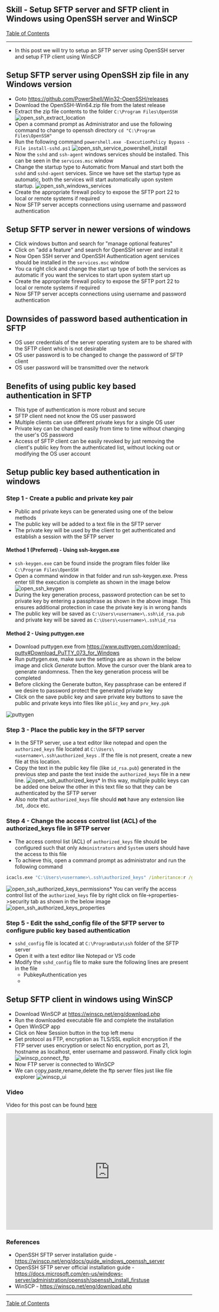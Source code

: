 ## Skill - Setup SFTP server and SFTP client in Windows using OpenSSH server and WinSCP

[Table of Contents](https://nagasudhir.blogspot.com/2020/04/taming-python-table-of-contents.html)

<hr/>

* In this post we will try to setup an SFTP server using OpenSSH server and setup FTP client using WinSCP

## Setup SFTP server using OpenSSH zip file in any Windows version 
* Goto https://github.com/PowerShell/Win32-OpenSSH/releases
* Download the OpenSSH-Win64.zip file from the latest release
* Extract the zip file contents to the folder `C:\Program Files\OpenSSH`
![open_ssh_extract_location](https://github.com/nagasudhirpulla/taming_python/raw/master/blog/skills/assets/img/open_ssh_extract_location.png)
* Open a command prompt as Administrator and use the following command to change to openssh directory 
`cd "C:\Program Files\OpenSSH"`
* Run  the following command
`powershell.exe -ExecutionPolicy Bypass -File install-sshd.ps1`
![open_ssh_service_powershell_install](https://github.com/nagasudhirpulla/taming_python/raw/master/blog/skills/assets/img/open_ssh_service_powershell_install.PNG)
* Now the `sshd` and `ssh-agent` windows services should be installed. This can be seen in the `services.msc` window
* Change the startup type to Automatic from Manual and start both the `sshd` and `sshd-agent` services. Since we have set the startup type as automatic, both the services will start automatically upon system startup.
![open_ssh_windows_services](https://github.com/nagasudhirpulla/taming_python/raw/master/blog/skills/assets/img/open_ssh_windows_services.png)
* Create the appropriate firewall policy to expose the SFTP port 22 to local or remote systems if required
* Now SFTP server accepts connections using username and password authentication

## Setup SFTP server in newer versions of windows
* Click windows button and search for "manage optional features"
* Click on "add a feature" and search for OpenSSH server and install it
* Now Open SSH server and OpenSSH Authentication agent services should be installed in the `services.msc` window
* You ca right click and change the start up type of both the services as automatic if you want the services to start upon system start up
* Create the appropriate firewall policy to expose the SFTP port 22 to local or remote systems if required
* Now SFTP server accepts connections using username and password authentication

## Downsides of password based authentication in SFTP
* OS user credentials of the server operating system are to be shared with the SFTP client which is not desirable
* OS user password is to be changed to change the password of SFTP client
* OS user password will be transmitted over the network

## Benefits of using public key based authentication in SFTP
* This type of authentication is more robust and secure
* SFTP client need not know the OS user password
* Multiple clients can use different private keys for a single OS user
* Private key can be changed easily from time to time without changing the user's OS password
* Access of SFTP client can be easily revoked by just removing the client's public key from the authenticated list, without locking out or modifying the OS user account

## Setup public key based authentication in windows
### Step 1 - Create a public and private key pair
* Public and private keys can be generated using one of the below methods
* The public key will be added to a text file in the SFTP server
* The private key will be used by the client to get authenticated and establish a session with the SFTP server  
#### Method 1 (Preferred) - Using ssh-keygen.exe
* `ssh-keygen.exe` can be found inside the program files folder like  `C:\Program Files\OpenSSH`
* Open a command window in that folder and run ssh-keygen.exe. Press enter till the execution is complete as shown in the image below
![open_ssh_keygen](https://github.com/nagasudhirpulla/taming_python/raw/master/blog/skills/assets/img/open_ssh_keygen.png)
* During the key generation process, password protection can be set to private key by entering a passphrase as shown in the above image. This ensures additional protection in case the private key is in wrong hands
* The public key will be saved as `C:\Users\<username>\.ssh\id_rsa.pub` and private key will be saved as `C:\Users\<username>\.ssh\id_rsa` 

#### Method 2 - Using puttygen.exe
* Download puttygen.exe from https://www.puttygen.com/download-putty#Download_PuTTY_073_for_Windows
* Run puttygen.exe, make sure the settings are as shown in the below image and click *Generate* button. Move the cursor over the blank area to generate randomness. Then the key generation process will be completed
* Before clicking the Generate button, Key passphrase can be entered if we desire to password protect the generated private key
* Click on the save public key and save private key buttons to save the public and private keys into files like `pblic_key` and `prv_key.ppk`

![puttygen](https://github.com/nagasudhirpulla/taming_python/raw/master/blog/skills/assets/img/puttygen.PNG)
### Step 3 - Place the public key in the SFTP server
* In the SFTP server, use a text editor like notepad and open the `authorized_keys` file located at `‪C:\Users\<username>\.ssh\authorized_keys` . If the file is not present, create a new file at this location.
* Copy the text in the public key file (like `id_rsa.pub`) generated in the previous step and paste the text inside the `authorized_keys` file in a new line.
![open_ssh_authorized_keys](https://github.com/nagasudhirpulla/taming_python/raw/master/blog/skills/assets/img/open_ssh_authorized_keys.png)* In this way, multiple public keys can be added one below the other in this text file so that they can be authenticated by the SFTP server
* Also note that `authorized_keys` file should **not** have any extension like .txt, .docx etc.

### Step 4 - Change the access control list (ACL) of the authorized_keys file in SFTP server
* The access control list (ACL) of `authorized_keys` file should be configured such that only `Administrators` and `System` users should have the access to this file
* To achieve this, open a command prompt as administrator and run the following command
```bat
icacls.exe "C:\Users\<username>\.ssh\authorized_keys" /inheritance:r /grant "Administrators:F" /grant "SYSTEM:F"
```
![open_ssh_authorized_keys_permissions](https://github.com/nagasudhirpulla/taming_python/raw/master/blog/skills/assets/img/open_ssh_authorized_keys_permissions.png)* You can verify the access control list of the `authorized_keys` file by right click on file->properties->security tab as shown in the below image
![open_ssh_authorized_keys_properties](https://github.com/nagasudhirpulla/taming_python/raw/master/blog/skills/assets/img/open_ssh_authorized_keys_properties.png)
### Step 5 - Edit the sshd_config file of the SFTP server to configure public key based authentication
* `sshd_config` file is located at `C:\ProgramData\ssh` folder of the SFTP server
* Open it with a text editor like Notepad or VS code
* Modify the `sshd_config` file to make sure the following lines are present in the file
	* PubkeyAuthentication yes
	* 

## Setup SFTP client in windows using WinSCP
* Download WinSCP at https://winscp.net/eng/download.php
* Run the downloaded executable file and complete the installation
* Open WinSCP app
* Click on New Session button in the top left menu
* Set protocol as FTP, encryption as TLS/SSL explicit encryption if the FTP server uses encryption or select No encryption, port as 21, hostname as localhost, enter username and password. Finally click login
![winscp_connect_ftp](https://github.com/nagasudhirpulla/taming_python/raw/master/blog/skills/assets/img/winscp_connect_ftp.PNG)
* Now FTP server is connected to WinSCP
* We can copy,paste,rename,delete the ftp server files just like file explorer
![winscp_ui](https://github.com/nagasudhirpulla/taming_python/raw/master/blog/skills/assets/img/winscp_ui.PNG)
 
### Video
Video for this post can be found [here](https://youtu.be/6gHlAfviiPM)

<iframe width="560" height="315" src="https://www.youtube.com/embed/6gHlAfviiPM" title="YouTube video player" frameborder="0" allow="accelerometer; autoplay; clipboard-write; encrypted-media; gyroscope; picture-in-picture" allowfullscreen></iframe>

### References
* OpenSSH SFTP server installation guide - https://winscp.net/eng/docs/guide_windows_openssh_server
* OpenSSH SFTP server official installation guide - https://docs.microsoft.com/en-us/windows-server/administration/openssh/openssh_install_firstuse
* WinSCP - https://winscp.net/eng/download.php

<hr/>

[Table of Contents](https://nagasudhir.blogspot.com/2020/04/taming-python-table-of-contents.html)




<!--stackedit_data:
eyJoaXN0b3J5IjpbMTY4OTk2NzUwMiw5ODAzMjU2MDIsLTE1Nj
c2NjQwMzksLTE2MDA3NzI4NDAsLTYxNzM3NzU1MSw1MzQ5OTI5
MzQsLTE1MjY0NjI4NTksLTE0ODIyMzgxMDMsMTA1MDczMDU5My
wtODUzMDgzOCwtMTUyNTYyNjMwMiwzODE4ODU2MzksMjE1MDUw
OTE2LC03MjQ0Mzg5ODksLTE4Njg0NjMyMTMsNzY4NDI4MDM3LC
0xODgzMzQ3MTk0LDIxMDM2OTg3OTEsNjQyNDI4MjI2LC0xMjAz
Mzg3Ml19
-->